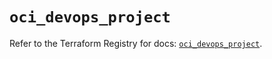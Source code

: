 # `oci_devops_project`

Refer to the Terraform Registry for docs: [`oci_devops_project`](https://registry.terraform.io/providers/hashicorp/oci/7.19.0/docs/resources/devops_project).
